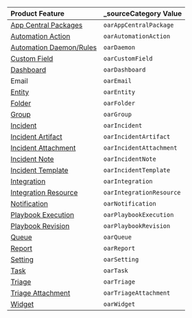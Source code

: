 | Product Feature                                                           | _sourceCategory Value    |
|:--------------------------------------------------------------------------|:-------------------------|
| [App Central Packages](/docs/cloud-soar/automation/#app-central)          | `oarAppCentralPackage`   |
| [Automation Action](docs/cloud-soar/automation/#action)                   | `oarAutomationAction`    |
| [Automation Daemon/Rules](docs/cloud-soar/automation/#rules)              | `oarDaemon`              |
| [Custom Field](docs/cloud-soar/incidents-triage/#custom-fields)           | `oarCustomField`         |
| [Dashboard](docs/cloud-soar/main-menu/#dashboards)                        | `oarDashboard`           |
| Email                                                                     | `oarEmail`               |
| [Entity](docs/cloud-soar/main-menu/#entities)                             | `oarEntity`              |
| [Folder](docs/cloud-soar/incidents-triage/#incident-vip-section)          | `oarFolder`              |
| [Group](docs/cloud-soar/global-functions-menu/#groups)                    | `oarGroup`               |
| [Incident](docs/cloud-soar/incidents-triage)                              | `oarIncident`            |
| [Incident Artifact](docs/cloud-soar/incidents-triage/#incident-artifacts) | `oarIncidentArtifact`    |
| [Incident Attachment](docs/cloud-soar/main-menu/#attachments)             | `oarIncidentAttachment`  |
| [Incident Note](docs/cloud-soar/incidents-triage/#notes)                  | `oarIncidentNote`        |
| [Incident Template](docs/cloud-soar/automation/#incident-templates)       | `oarIncidentTemplate`    |
| [Integration](docs/cloud-soar/automation/#integrations)                   | `oarIntegration`         |
| [Integration Resource](docs/cloud-soar/automation/#integrations)          | `oarIntegrationResource` |
| [Notification](docs/cloud-soar/global-functions-menu/#notifications)      | `oarNotification`        |
| [Playbook Execution](docs/cloud-soar/automation/#playbook-execution)      | `oarPlaybookExecution`   |
| [Playbook Revision](docs/cloud-soar/automation/#playbook-template)        | `oarPlaybookRevision`    |
| [Queue](docs/cloud-soar/global-functions-menu/#queue-settings)            | `oarQueue`               |
| [Report](docs/cloud-soar/incidents-triage/#incident-report)               | `oarReport`              |
| [Setting](docs/cloud-soar/global-functions-menu/#settings)                | `oarSetting`             |
| [Task](docs/cloud-soar/incidents-triage/#tasks)                           | `oarTask`                |
| [Triage](docs/cloud-soar/incidents-triage/#triage)                        | `oarTriage`              |
| [Triage Attachment](docs/cloud-soar/incidents-triage/#triage)             | `oarTriageAttachment`    |
| [Widget](docs/cloud-soar/main-menu/#custom-reports)                       | `oarWidget`              |